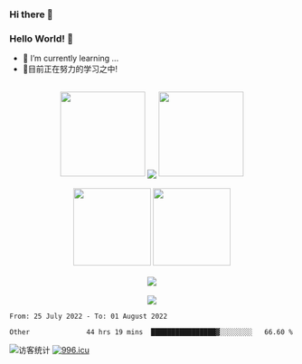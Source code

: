 ### Hi there 👋
### Hello World! 🙌

- 🌱 I’m currently learning ...
- 📖目前正在努力的学习之中!
<br/>
<div align="center">
  <img width="150" src="https://cdn.jsdelivr.net/gh/sun0225SUN/photos/images/202108300310676.png" />
  <img align="center" src="https://github-readme-streak-stats.herokuapp.com/?user=harlanhu&theme=dark&hide_border=true" />
  <img width="150" src="https://cdn.jsdelivr.net/gh/sun0225SUN/photos/images/202108300312623.png" />
</div>
<br/>
<div align="center">
  <img height="137px" src="https://github-readme-stats.vercel.app/api?username=harlanhu&hide_title=true&hide_border=true&show_icons=trueline_height=21&text_color=000&icon_color=000&bg_color=0,ea6161,ffc64d,fffc4d,52fa5a&theme=graywhite" />
  <img height="137px" src="https://github-readme-stats.vercel.app/api/top-langs/?username=harlanhu&hide_title=true&hide_border=true&layout=compact&langs_count=6&text_color=000&icon_color=fff&bg_color=0,52fa5a,4dfcff,c64dff&theme=graywhite" />
</div>
<br/>
<div align="center"><img  src="https://github-profile-trophy.vercel.app/?username=harlanhu&theme=gruvbox&row=1&column=6&no-frame=true&no-bg=true" /></div>
<br/>
<div align="center"> <img src="https://activity-graph.herokuapp.com/graph?username=harlanhu&theme=xcode" /> </div>


<!--START_SECTION:waka-->

```text
From: 25 July 2022 - To: 01 August 2022

Other              44 hrs 19 mins  ████████████████▓░░░░░░░░   66.60 %
```

<!--END_SECTION:waka-->
<img src="https://visitor-badge.glitch.me/badge?page_id=harlanhu" alt="访客统计" /></div>
[![996.icu](https://img.shields.io/badge/link-996.icu-red.svg)](https://996.icu)
